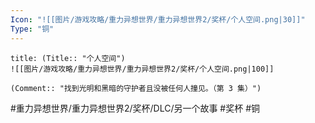 ```yaml
---
Icon: "![[图片/游戏攻略/重力异想世界/重力异想世界2/奖杯/个人空间.png|30]]"
Type: "铜"
---
```

```ad-common-bronze-trophy
title: (Title:: "个人空间")
![[图片/游戏攻略/重力异想世界/重力异想世界2/奖杯/个人空间.png|100]]

(Comment:: "找到光明和黑暗的守护者且没被任何人撞见。（第 3 集）")
```

#重力异想世界/重力异想世界2/奖杯/DLC/另一个故事 #奖杯 #铜
